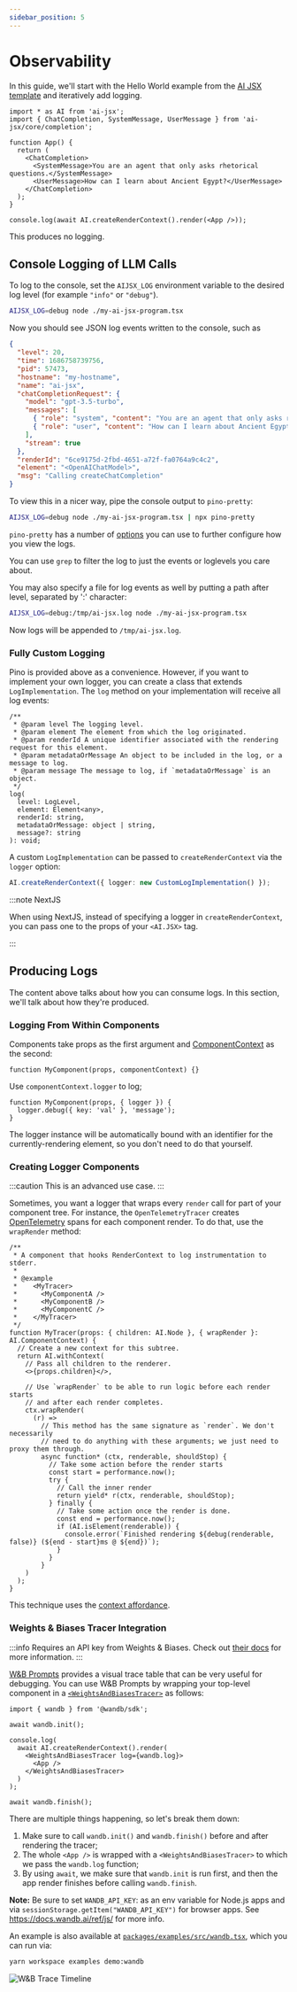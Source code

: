 ```yaml
---
sidebar_position: 5
---
```


# Observability

In this guide, we'll start with the Hello World example from the [AI JSX template](https://github.com/fixie-ai/ai-jsx-template) and iteratively add logging.

```tsx file="index.tsx"
import * as AI from 'ai-jsx';
import { ChatCompletion, SystemMessage, UserMessage } from 'ai-jsx/core/completion';

function App() {
  return (
    <ChatCompletion>
      <SystemMessage>You are an agent that only asks rhetorical questions.</SystemMessage>
      <UserMessage>How can I learn about Ancient Egypt?</UserMessage>
    </ChatCompletion>
  );
}

console.log(await AI.createRenderContext().render(<App />));
```

This produces no logging.

## Console Logging of LLM Calls

To log to the console, set the `AIJSX_LOG` environment variable to the desired log level (for example `"info"` or `"debug"`).

```sh
AIJSX_LOG=debug node ./my-ai-jsx-program.tsx
```

Now you should see JSON log events written to the console, such as

```json
{
  "level": 20,
  "time": 1686758739756,
  "pid": 57473,
  "hostname": "my-hostname",
  "name": "ai-jsx",
  "chatCompletionRequest": {
    "model": "gpt-3.5-turbo",
    "messages": [
      { "role": "system", "content": "You are an agent that only asks rhetorical questions." },
      { "role": "user", "content": "How can I learn about Ancient Egypt?" }
    ],
    "stream": true
  },
  "renderId": "6ce9175d-2fbd-4651-a72f-fa0764a9c4c2",
  "element": "<OpenAIChatModel>",
  "msg": "Calling createChatCompletion"
}
```

To view this in a nicer way, pipe the console output to `pino-pretty`:

```sh
AIJSX_LOG=debug node ./my-ai-jsx-program.tsx | npx pino-pretty
```

`pino-pretty` has a number of [options](https://github.com/pinojs/pino-pretty#cli-arguments) you can use to further configure how you view the logs.

You can use `grep` to filter the log to just the events or loglevels you care about.

You may also specify a file for log events as well by putting a path after level, separated by ':' character:

```sh
AIJSX_LOG=debug:/tmp/ai-jsx.log node ./my-ai-jsx-program.tsx
```

Now logs will be appended to `/tmp/ai-jsx.log`.

### Fully Custom Logging

Pino is provided above as a convenience. However, if you want to implement your own logger, you can create a class that extends `LogImplementation`. The `log` method on your implementation will receive all log events:

```tsx
/**
 * @param level The logging level.
 * @param element The element from which the log originated.
 * @param renderId A unique identifier associated with the rendering request for this element.
 * @param metadataOrMessage An object to be included in the log, or a message to log.
 * @param message The message to log, if `metadataOrMessage` is an object.
 */
log(
  level: LogLevel,
  element: Element<any>,
  renderId: string,
  metadataOrMessage: object | string,
  message?: string
): void;
```

A custom `LogImplementation` can be passed to `createRenderContext` via the `logger` option:

```ts
AI.createRenderContext({ logger: new CustomLogImplementation() });
```

:::note NextJS

When using NextJS, instead of specifying a logger in `createRenderContext`, you can pass one to the props of your `<AI.JSX>` tag.

:::

## Producing Logs

The content above talks about how you can consume logs. In this section, we'll talk about how they're produced.

### Logging From Within Components

Components take props as the first argument and [ComponentContext](https://github.com/fixie-ai/ai-jsx/blob/79444f809201b1d9dd0525239afcdd83e091818d/packages/ai-jsx/src/index.ts#L4) as the second:

```tsx
function MyComponent(props, componentContext) {}
```

Use `componentContext.logger` to log;

```tsx
function MyComponent(props, { logger }) {
  logger.debug({ key: 'val' }, 'message');
}
```

The logger instance will be automatically bound with an identifier for the currently-rendering element, so you don't need to do that yourself.

### Creating Logger Components

:::caution
This is an advanced use case.
:::

Sometimes, you want a logger that wraps every `render` call for part of your component tree. For instance, the `OpenTelemetryTracer` creates [OpenTelemetry](https://opentelemetry.io/) spans for each component render. To do that, use the `wrapRender` method:

```tsx
/**
 * A component that hooks RenderContext to log instrumentation to stderr.
 *
 * @example
 *    <MyTracer>
 *      <MyComponentA />
 *      <MyComponentB />
 *      <MyComponentC />
 *    </MyTracer>
 */
function MyTracer(props: { children: AI.Node }, { wrapRender }: AI.ComponentContext) {
  // Create a new context for this subtree.
  return AI.withContext(
    // Pass all children to the renderer.
    <>{props.children}</>,

    // Use `wrapRender` to be able to run logic before each render starts
    // and after each render completes.
    ctx.wrapRender(
      (r) =>
        // This method has the same signature as `render`. We don't necessarily
        // need to do anything with these arguments; we just need to proxy them through.
        async function* (ctx, renderable, shouldStop) {
          // Take some action before the render starts
          const start = performance.now();
          try {
            // Call the inner render
            return yield* r(ctx, renderable, shouldStop);
          } finally {
            // Take some action once the render is done.
            const end = performance.now();
            if (AI.isElement(renderable)) {
              console.error(`Finished rendering ${debug(renderable, false)} (${end - start}ms @ ${end})`);
            }
          }
        }
    )
  );
}
```

This technique uses the [context affordance](./rules-of-jsx.md#context).

### Weights & Biases Tracer Integration

:::info
Requires an API key from Weights & Biases. Check out [their docs](https://docs.wandb.ai/guides) for more information.
:::

[W&B Prompts](https://docs.wandb.ai/guides/prompts/quickstart) provides a visual trace table that can be very useful
for debugging.
You can use W&B Prompts by wrapping your top-level component in a
[`<WeightsAndBiasesTracer>`](../api/modules/batteries_logging_integrations#weightsandbiasestracer)
as follows:

```tsx
import { wandb } from '@wandb/sdk';

await wandb.init();

console.log(
  await AI.createRenderContext().render(
    <WeightsAndBiasesTracer log={wandb.log}>
      <App />
    </WeightsAndBiasesTracer>
  )
);

await wandb.finish();
```

There are multiple things happening, so let's break them down:

1. Make sure to call `wandb.init()` and `wandb.finish()` before and after rendering the tracer;
1. The whole `<App />` is wrapped with a `<WeightsAndBiasesTracer>` to which we pass the `wandb.log` function;
1. By using `await`, we make sure that `wandb.init` is run first, and then the app render finishes before calling `wandb.finish`.

**Note:** Be sure to set `WANDB_API_KEY`: as an env variable for Node.js apps and via `sessionStorage.getItem("WANDB_API_KEY")` for browser apps. See https://docs.wandb.ai/ref/js/ for more info.

An example is also available at [`packages/examples/src/wandb.tsx`](https://github.com/fixie-ai/ai-jsx/blob/main/packages/examples/src/wandb.tsx), which you can run via:

```bash
yarn workspace examples demo:wandb
```

![W&B Trace Timeline](wandb-tracer.png)

<!-- TODO: move `OpenTelemetryTracer` into batteries and document them here. -->
